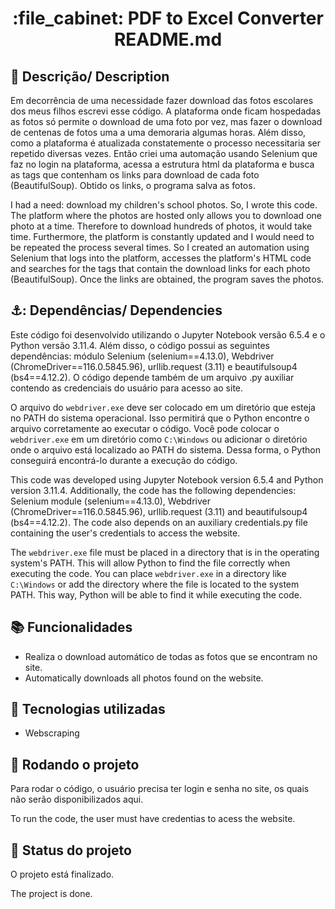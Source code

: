 <h1 align="center">:file_cabinet: PDF to Excel Converter README.md</h1>

## :memo: Descrição/ Description
Em decorrência de uma necessidade fazer download das fotos escolares dos meus filhos escrevi esse código.
A plataforma onde ficam hospedadas as fotos só permite o download de uma foto por vez, mas fazer o download de centenas de fotos uma a uma demoraria algumas horas. Além disso, como a plataforma é atualizada constatemente o processo necessitaria ser repetido diversas vezes.
Então criei uma automação usando Selenium que faz no login na plataforma, acessa a estrutura html da plataforma e busca as tags que contenham os links para download de cada foto (BeautifulSoup). Obtido os links, o programa salva as fotos.

I had a need: download my children's school photos. So, I wrote this code. 
The platform where the photos are hosted only allows you to download one photo at a time. Therefore to download hundreds of photos, it would  take time. Furthermore, the platform is constantly updated and I would need to be repeated the process several times. So I created an automation using Selenium that logs into the platform, accesses the platform's HTML code and searches for the tags that contain the download links for each photo (BeautifulSoup). Once the links are obtained, the program saves the photos.

## ⚓: Dependências/ Dependencies
Este código foi desenvolvido utilizando o Jupyter Notebook versão 6.5.4 e o Python versão 3.11.4. Além disso, o código possui as seguintes dependências: módulo Selenium (selenium==4.13.0), Webdriver (ChromeDriver==116.0.5845.96), urllib.request (3.11) e beautifulsoup4 (bs4==4.12.2). O código depende também de um arquivo .py auxiliar contendo as credenciais do usuário para acesso ao site.

O arquivo do `webdriver.exe` deve ser colocado em um diretório que esteja no PATH do sistema operacional. Isso permitirá que o Python encontre o arquivo corretamente ao executar o código. Você pode colocar o `webdriver.exe` em um diretório como `C:\Windows` ou adicionar o diretório onde o arquivo está localizado ao PATH do sistema. Dessa forma, o Python conseguirá encontrá-lo durante a execução do código.

This code was developed using Jupyter Notebook version 6.5.4 and Python version 3.11.4. Additionally, the code has the following dependencies: Selenium module (selenium==4.13.0), Webdriver (ChromeDriver==116.0.5845.96), urllib.request (3.11) and beautifulsoup4 (bs4==4.12.2). The code also depends on an auxiliary credentials.py file containing the user's credentials to access the website.

The `webdriver.exe` file must be placed in a directory that is in the operating system's PATH. This will allow Python to find the file correctly when executing the code. You can place `webdriver.exe` in a directory like `C:\Windows` or add the directory where the file is located to the system PATH. This way, Python will be able to find it while executing the code.

## :books: Funcionalidades
* Realiza o download automático de todas as fotos que se encontram no site.
* Automatically downloads all photos found on the website.
 
## :wrench: Tecnologias utilizadas
* Webscraping

## :rocket: Rodando o projeto
Para rodar o código, o usuário precisa ter login e senha no site, os quais não serão disponibilizados aqui.

To run the code, the user must have credentias to acess the website.

## :dart: Status do projeto
O projeto está finalizado.

The project is done.
